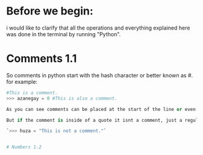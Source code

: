 # Before we begin:

i would like to clarify that all the operations and everything explained here was done in the terminal by running "Python".


# Comments 1.1

So comments in python start with the hash character or better known as #. for example:

```python
#This is a comment. 
>>> azanegay = 0 #This is also a comment.

As you can see comments can be placed at the start of the line or even after the part of the code as visualised above.

But if the comment is inside of a quote it isnt a comment, just a regular text. An example:

`>>> huza = "This is not a comment."`


# Numbers 1.2

